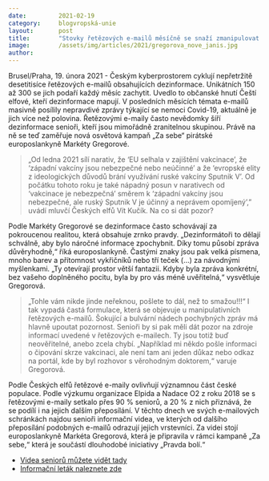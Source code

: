 ```yaml
---
date:         2021-02-19
category:     blogvropská-unie
layout:       post
title:        "Stovky řetězových e-mailů měsíčně se snaží zmanipulovat seniory. Pomoci má kampaň"
image:        /assets/img/articles/2021/gregorova_nove_janis.jpg
author:       
---
```


Brusel/Praha, 19. února 2021 - Českým kyberprostorem cyklují nepřetržitě desetitisíce řetězových e-mailů obsahujících dezinformace. Unikátních 150 až 300 se jich podaří každý měsíc zachytit. Uvedlo to občanské hnutí Čeští elfové, kteří dezinformace mapují. V posledních měsících témata e-mailů masivně posílily nepravdivé zprávy týkající se nemoci Covid-19, aktuálně je jich více než polovina. Řetězovými e-maily často nevědomky šíří dezinformace senioři, kteří jsou mimořádně zranitelnou skupinou. Právě na ně se teď zaměřuje nová osvětová kampaň „Za sebe“ pirátské europoslankyně Markéty Gregorové.

> „Od ledna 2021 sílí narativ, že ‘EU selhala v zajištění vakcinace’, že ‘západní vakcíny jsou nebezpečné nebo neúčinné’ a že ‘evropské elity z ideologických důvodů brání využívání ruské vakcíny Sputnik V’. Od počátku tohoto roku je také nápadný posun v narativech od ‘vakcinace je nebezpečná’ směrem k ‘západní vakcíny jsou nebezpečné, ale ruský Sputnik V je účinný a neprávem opomíjený’,” uvádí mluvčí Českých elfů Vít Kučík.
Na co si dát pozor?

Podle Markéty Gregorové se dezinformace často schovávají za pokroucenou realitou, která obsahuje zrnko pravdy. „Dezinformátoři to dělají schválně, aby bylo náročné informace zpochybnit. Díky tomu působí zpráva důvěryhodně,“ říká europoslankyně. Častými znaky jsou pak velká písmena, mnoho barev a přítomnost vykřičníků nebo tří teček (…) za návodnými myšlenkami. „Ty otevírají prostor větší fantazii. Kdyby byla zpráva konkrétní, bez vašeho doplněného pocitu, byla by pro vás méně uvěřitelná,“ vysvětluje Gregorová.

> „Tohle vám nikde jinde neřeknou, pošlete to dál, než to smažou!!!“ I tak vypadá častá formulace, která se objevuje u manipulativních řetězových e-mailů. Šokující a bulvární nádech pochybných zpráv má hlavně upoutat pozornost. Senioři by si pak měli dát pozor na zdroje informací uvedené v řetězových e-mailech. Ty jsou totiž buď neověřitelné, anebo zcela chybí. „Například mi někdo pošle informaci o čipování skrze vakcinaci, ale není tam ani jeden důkaz nebo odkaz na portál, kde by byl rozhovor s věrohodným doktorem,“ varuje Gregorová.

Podle Českých elfů řetězové e-maily ovlivňují významnou část české populace. Podle výzkumu organizace Elpida a Nadace O2 z roku 2018 se s řetězovými e-maily setkalo přes 90 % seniorů, a 20 % z nich přiznává, že se podílí i na jejich dalším přeposílání. V těchto dnech ve svých e-mailových schránkách najdou senioři informační videa, ve kterých od dalšího přeposílání podobných e-mailů odrazují jejich vrstevníci. Za videi stojí europoslankyně Markéta Gregorová, která je připravila v rámci kampaně „Za sebe,“ která je součástí dlouhodobé iniciativy „Pravda bolí.“

* [Videa seniorů můžete vidět tady](https://pravdaboli.eu/zasebe/)
* [Informační leták naleznete zde](https://www.pirati.cz/assets/pdf/Alternativni_pravda.pdf)
